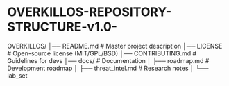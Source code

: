 # OVERKILLOS-REPOSITORY-STRUCTURE-v1.0-
OVERKILLOS/ │── README.md                 # Master project description │── LICENSE                   # Open-source license (MIT/GPL/BSD) │── CONTRIBUTING.md           # Guidelines for devs │── docs/                     # Documentation │    ├── roadmap.md           # Development roadmap │    ├── threat_intel.md      # Research notes │    └── lab_set
